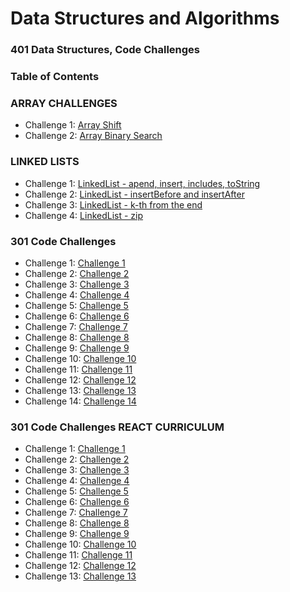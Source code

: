 # Data Structures and Algorithms

### 401 Data Structures, Code Challenges

### Table of Contents

### ARRAY CHALLENGES

- Challenge 1: [Array Shift](javascript/code-challenges/arrayShift)
- Challenge 2: [Array Binary Search](javascript/code-challenges/arrayBinarySearch)

### LINKED LISTS

- Challenge 1: [LinkedList - apend, insert, includes, toString](javascript/Data-Structures/linkedList)
- Challenge 2: [LinkedList - insertBefore and insertAfter](javascript/Data-Structures/linkedList)
- Challenge 3: [LinkedList - k-th from the end](javascript/Data-Structures/linkedList)
- Challenge 4: [LinkedList - zip](javascript/Data-Structures/linkedList)

### 301 Code Challenges

- Challenge 1: [Challenge 1](code-challenges/)
- Challenge 2: [Challenge 2](code-challenges/)
- Challenge 3: [Challenge 3](code-challenges/)
- Challenge 4: [Challenge 4](code-challenges/)
- Challenge 5: [Challenge 5](code-challenges/)
- Challenge 6: [Challenge 6](code-challenges/)
- Challenge 7: [Challenge 7](code-challenges/)
- Challenge 8: [Challenge 8](code-challenges/)
- Challenge 9: [Challenge 9](code-challenges/)
- Challenge 10: [Challenge 10](code-challenges/)
- Challenge 11: [Challenge 11](code-challenges/)
- Challenge 12: [Challenge 12](code-challenges/)
- Challenge 13: [Challenge 13](code-challenges/)
- Challenge 14: [Challenge 14](code-challenges/)

### 301 Code Challenges REACT CURRICULUM

- Challenge 1: [Challenge 1](code-challenges02/)
- Challenge 2: [Challenge 2](code-challenges02/)
- Challenge 3: [Challenge 3](code-challenges02/)
- Challenge 4: [Challenge 4](code-challenges02/)
- Challenge 5: [Challenge 5](code-challenges02/)
- Challenge 6: [Challenge 6](code-challenges02/)
- Challenge 7: [Challenge 7](code-challenges02/)
- Challenge 8: [Challenge 8](code-challenges02/)
- Challenge 9: [Challenge 9](code-challenges02/)
- Challenge 10: [Challenge 10](code-challenges02/)
- Challenge 11: [Challenge 11](code-challenges02/)
- Challenge 12: [Challenge 12](code-challenges02/)
- Challenge 13: [Challenge 13](code-challenges02/)
